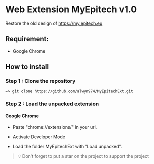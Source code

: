 # Web Extension MyEpitech v1.0

Restore the old design of https://my.epitech.eu

## Requirement:

- Google Chrome

## How to install

### Step 1 : Clone the repository

```
=> git clone https://github.com/alwyn974/MyEpitechExt.git
```

### Step 2 : Load the unpacked extension

#### Google Chrome

- Paste "chrome://extensions/" in your url.

- Activate Developer Mode

- Load the folder MyEpitechExt with "Load unpacked".

> :bulb: Don't forget to put a star on the project to support the project